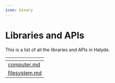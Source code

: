 ```yaml
---
icon: binary
---
```


# Libraries and APIs

This is a list of all the libraries and APIs in Halyde.

<table data-view="cards"><thead><tr><th data-type="content-ref"></th></tr></thead><tbody><tr><td><a href="computer.md">computer.md</a></td></tr><tr><td><a href="filesystem.md">filesystem.md</a></td></tr></tbody></table>
